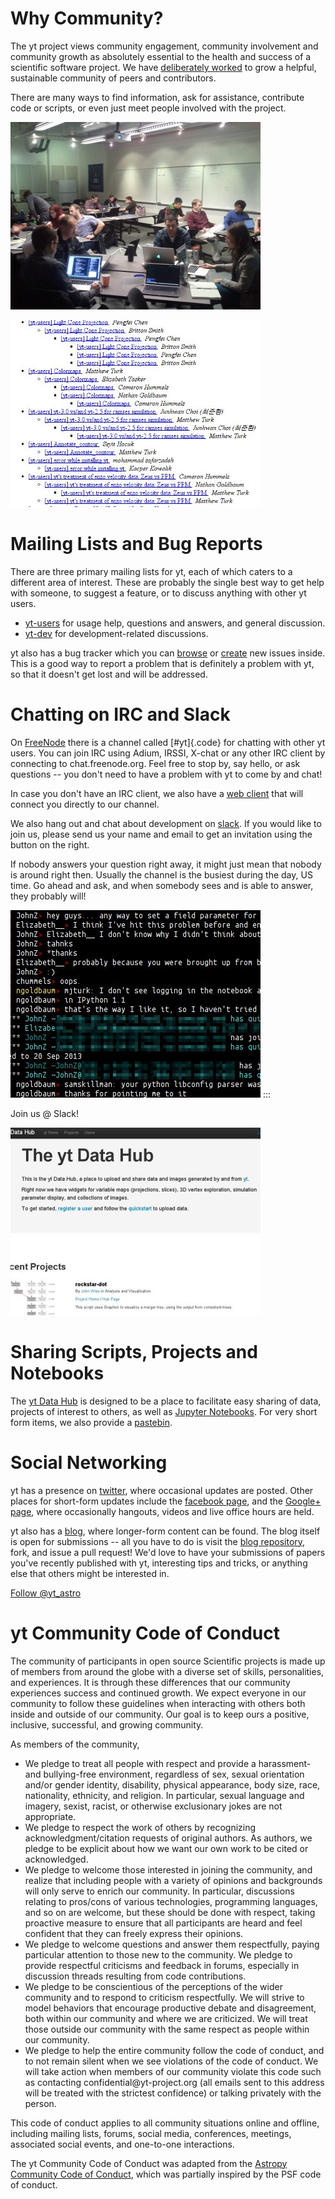 Why Community?
==============

The yt project views community engagement, community involvement and
community growth as absolutely essential to the health and success of a
scientific software project. We have [deliberately
worked](https://arxiv.org/abs/1301.7064) to grow a helpful, sustainable
community of peers and contributors.

There are many ways to find information, ask for assistance, contribute
code or scripts, or even just meet people involved with the project.

![](/assets/images/workshop_300px.jpg)

![](/assets/images/ml_screenshot.jpg)

Mailing Lists and Bug Reports
=============================

There are three primary mailing lists for yt, each of which caters to a
different area of interest. These are probably the single best way to
get help with someone, to suggest a feature, or to discuss anything with
other yt users.

-   [yt-users](https://mail.python.org/mm3/mailman3/lists/yt-users.python.org/)
    for usage help, questions and answers, and general discussion.
-   [yt-dev](https://mail.python.org/mm3/mailman3/lists/yt-dev.python.org/)
    for development-related discussions.

yt also has a bug tracker which you can
[browse](https://github.com/yt-project/yt/issues/) or
[create](https://github.com/yt-project/yt/issues/new) new issues inside.
This is a good way to report a problem that is definitely a problem with
yt, so that it doesn\'t get lost and will be addressed.

Chatting on IRC and Slack
=========================

On [FreeNode](https://freenode.org/) there is a channel called
[\#yt]{.code} for chatting with other yt users. You can join IRC using
Adium, IRSSI, X-chat or any other IRC client by connecting to
chat.freenode.org. Feel free to stop by, say hello, or ask questions \--
you don\'t need to have a problem with yt to come by and chat!

In case you don\'t have an IRC client, we also have a [web
client](https://yt-project.org/irc.html) that will connect you directly
to our channel.

We also hang out and chat about development on
[slack](https://yt-project.slack.com). If you would like to join us,
please send us your name and email to get an invitation using the button
on the right.

If nobody answers your question right away, it might just mean that
nobody is around right then. Usually the channel is the busiest during
the day, US time. Go ahead and ask, and when somebody sees and is able
to answer, they probably will!


![](/assets/images/irc_screenshot.jpg)
:::

Join us @ Slack!

![](/assets/images/hub_screenshot.jpg)

Sharing Scripts, Projects and Notebooks
=======================================

The [yt Data Hub](https://hub.yt/) is designed to be a place to
facilitate easy sharing of data, projects of interest to others, as well
as [Jupyter Notebooks](https://jupyter.org/). For very short form items,
we also provide a [pastebin](https://paste.yt-project.org/).

Social Networking
=================

yt has a presence on [twitter](https://twitter.com/yt_astro), where
occasional updates are posted. Other places for short-form updates
include the [facebook page](https://www.facebook.com/ytproject), and the
[Google+ page](https://plus.google.com/107728486871834552760), where
occasionally hangouts, videos and live office hours are held.

yt also has a [blog](https://blog.yt-project.org/), where longer-form
content can be found. The blog itself is open for submissions \-- all
you have to do is visit the [blog
repository](https://github.com/yt-project/blog), fork, and issue a pull
request! We\'d love to have your submissions of papers you\'ve recently
published with yt, interesting tips and tricks, or anything else that
others might be interested in.

[Follow
\@yt\_astro](https://twitter.com/yt_astro)

yt Community Code of Conduct
============================

The community of participants in open source Scientific projects is made
up of members from around the globe with a diverse set of skills,
personalities, and experiences. It is through these differences that our
community experiences success and continued growth. We expect everyone
in our community to follow these guidelines when interacting with others
both inside and outside of our community. Our goal is to keep ours a
positive, inclusive, successful, and growing community.

As members of the community,

-   We pledge to treat all people with respect and provide a harassment-
    and bullying-free environment, regardless of sex, sexual orientation
    and/or gender identity, disability, physical appearance, body size,
    race, nationality, ethnicity, and religion. In particular, sexual
    language and imagery, sexist, racist, or otherwise exclusionary
    jokes are not appropriate.
-   We pledge to respect the work of others by recognizing
    acknowledgment/citation requests of original authors. As authors, we
    pledge to be explicit about how we want our own work to be cited or
    acknowledged.
-   We pledge to welcome those interested in joining the community, and
    realize that including people with a variety of opinions and
    backgrounds will only serve to enrich our community. In particular,
    discussions relating to pros/cons of various technologies,
    programming languages, and so on are welcome, but these should be
    done with respect, taking proactive measure to ensure that all
    participants are heard and feel confident that they can freely
    express their opinions.
-   We pledge to welcome questions and answer them respectfully, paying
    particular attention to those new to the community. We pledge to
    provide respectful criticisms and feedback in forums, especially in
    discussion threads resulting from code contributions.
-   We pledge to be conscientious of the perceptions of the wider
    community and to respond to criticism respectfully. We will strive
    to model behaviors that encourage productive debate and
    disagreement, both within our community and where we are criticized.
    We will treat those outside our community with the same respect as
    people within our community.
-   We pledge to help the entire community follow the code of conduct,
    and to not remain silent when we see violations of the code of
    conduct. We will take action when members of our community violate
    this code such as contacting confidential\@yt-project.org (all
    emails sent to this address will be treated with the strictest
    confidence) or talking privately with the person.

This code of conduct applies to all community situations online and
offline, including mailing lists, forums, social media, conferences,
meetings, associated social events, and one-to-one interactions.

The yt Community Code of Conduct was adapted from the [Astropy Community
Code of Conduct](https://www.astropy.org/code_of_conduct.html), which
was partially inspired by the PSF code of conduct.
